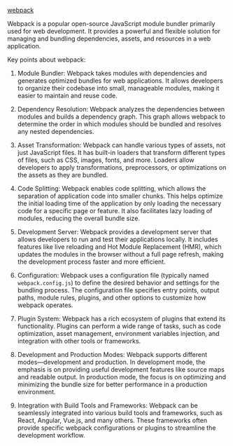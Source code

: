 [webpack](https://webpack.js.org/)

Webpack is a popular open-source JavaScript module bundler primarily used for web development. It provides a powerful and flexible solution for managing and bundling dependencies, assets, and resources in a web application.

Key points about webpack:

1. Module Bundler: Webpack takes modules with dependencies and generates optimized bundles for web applications. It allows developers to organize their codebase into small, manageable modules, making it easier to maintain and reuse code.

2. Dependency Resolution: Webpack analyzes the dependencies between modules and builds a dependency graph. This graph allows webpack to determine the order in which modules should be bundled and resolves any nested dependencies.

3. Asset Transformation: Webpack can handle various types of assets, not just JavaScript files. It has built-in loaders that transform different types of files, such as CSS, images, fonts, and more. Loaders allow developers to apply transformations, preprocessors, or optimizations on the assets as they are bundled.

4. Code Splitting: Webpack enables code splitting, which allows the separation of application code into smaller chunks. This helps optimize the initial loading time of the application by only loading the necessary code for a specific page or feature. It also facilitates lazy loading of modules, reducing the overall bundle size.

5. Development Server: Webpack provides a development server that allows developers to run and test their applications locally. It includes features like live reloading and Hot Module Replacement (HMR), which updates the modules in the browser without a full page refresh, making the development process faster and more efficient.

6. Configuration: Webpack uses a configuration file (typically named `webpack.config.js`) to define the desired behavior and settings for the bundling process. The configuration file specifies entry points, output paths, module rules, plugins, and other options to customize how webpack operates.

7. Plugin System: Webpack has a rich ecosystem of plugins that extend its functionality. Plugins can perform a wide range of tasks, such as code optimization, asset management, environment variables injection, and integration with other tools or frameworks.

8. Development and Production Modes: Webpack supports different modes—development and production. In development mode, the emphasis is on providing useful development features like source maps and readable output. In production mode, the focus is on optimizing and minimizing the bundle size for better performance in a production environment.

9. Integration with Build Tools and Frameworks: Webpack can be seamlessly integrated into various build tools and frameworks, such as React, Angular, Vue.js, and many others. These frameworks often provide specific webpack configurations or plugins to streamline the development workflow.



